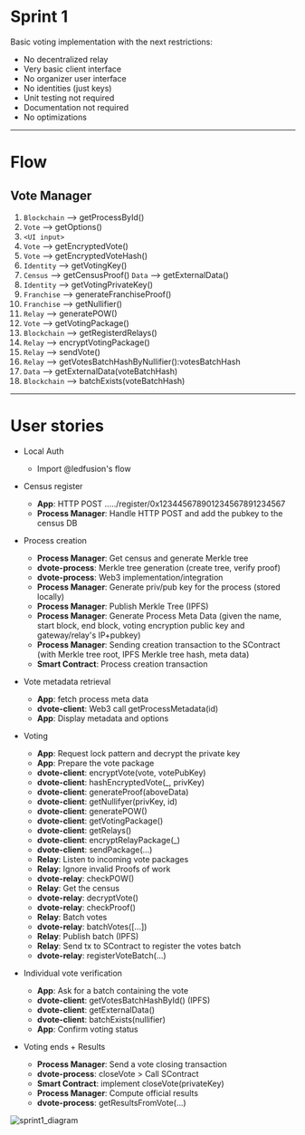 # Sprint 1

Basic voting implementation with the next restrictions:

  - No decentralized relay
  - Very basic client interface
  - No organizer user interface
  - No identities (just keys)
  - Unit testing not required
  - Documentation not required
  - No optimizations

---

# Flow

## Vote Manager

1. `Blockchain` --> getProcessById()
2. `Vote` --> getOptions()
3. `<UI input>`
4. `Vote` --> getEncryptedVote()
5. `Vote` --> getEncryptedVoteHash()
6. `Identity` --> getVotingKey()
7. `Census` --> getCensusProof() `Data` --> getExternalData()
8. `Identity` --> getVotingPrivateKey()
9. `Franchise` --> generateFranchiseProof()
10. `Franchise` --> getNullifier()
11. `Relay` --> generatePOW()
12. `Vote` --> getVotingPackage()
13. `Blockchain` --> getRegisterdRelays()
14. `Relay` --> encryptVotingPackage()
15. `Relay` --> sendVote()
16. `Relay` --> getVotesBatchHashByNullifier():votesBatchHash
17. `Data` --> getExternalData(voteBatchHash)
18. `Blockchain` --> batchExists(voteBatchHash)

---

# User stories

+ Local Auth
   - Import @ledfusion's flow


+ Census register
   - **App**: HTTP POST ...../register/0x123445678901234567891234567
   - **Process Manager**:  Handle HTTP POST and add the pubkey to the census DB


+ Process creation
   - **Process Manager**: Get census and generate Merkle tree
   - **dvote-process**: Merkle tree generation (create tree, verify proof)
   - **dvote-process**: Web3 implementation/integration
   - **Process Manager**: Generate priv/pub key for the process (stored locally)
   - **Process Manager**: Publish Merkle Tree (IPFS)
   - **Process Manager**: Generate Process Meta Data (given the name, start block, end block, voting encryption public key and gateway/relay's IP+pubkey)
   - **Process Manager**: Sending creation transaction to the SContract (with Merkle tree root, IPFS Merkle tree hash, meta data)
   - **Smart Contract**: Process creation transaction


+ Vote metadata retrieval
   - **App**: fetch process meta data
   - **dvote-client**: Web3 call getProcessMetadata(id)
   - **App**: Display metadata and options


+ Voting
   - **App**: Request lock pattern and decrypt the private key
   - **App**: Prepare the vote package
   - **dvote-client**: encryptVote(vote, votePubKey)
   - **dvote-client**: hashEncryptedVote(_, privKey)
   - **dvote-client**: generateProof(aboveData)
   - **dvote-client**: getNullifyer(privKey, id)
   - **dvote-client**: generatePOW()
   - **dvote-client**: getVotingPackage()
   - **dvote-client**: getRelays()
   - **dvote-client**: encryptRelayPackage(_)
   - **dvote-client**: sendPackage(...)
   - **Relay**: Listen to incoming vote packages
   - **Relay**: Ignore invalid Proofs of work
   - **dvote-relay**:  checkPOW()
   - **Relay**: Get the census
   - **dvote-relay**: decryptVote()
   - **dvote-relay**: checkProof()
   - **Relay**: Batch votes
   - **dvote-relay**: batchVotes([...])
   - **Relay**: Publish batch (IPFS)
   - **Relay**: Send tx to SContract to register the votes batch
   - **dvote-relay**: registerVoteBatch(...)


+ Individual vote verification
   - **App**: Ask for a batch containing the vote
   - **dvote-client**: getVotesBatchHashById() (IPFS)
   - **dvote-client**: getExternalData()
   - **dvote-client**: batchExists(nullifier)
   - **App**: Confirm voting status


+ Voting ends + Results
   - **Process Manager**: Send a vote closing transaction
   - **dvote-process**: closeVote > Call SContract
   - **Smart Contract**: implement closeVote(privateKey)
   - **Process Manager**: Compute official results
   - **dvote-process**: getResultsFromVote(...)
   

![sprint1_diagram](https://github.com/vocdoni/docs/raw/master/img/sprint1.png)
      
